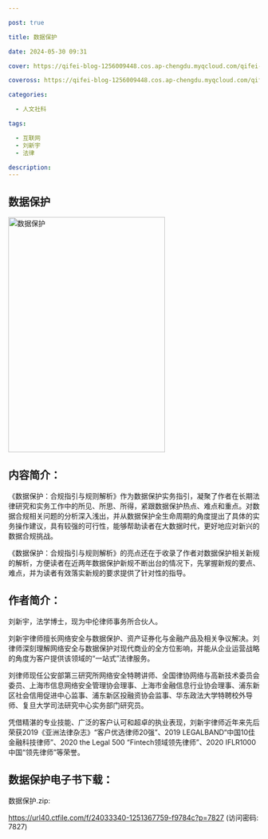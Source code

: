 ```yaml
---

post: true

title: 数据保护

date: 2024-05-30 09:31

cover: https://qifei-blog-1256009448.cos.ap-chengdu.myqcloud.com/qifei-blog/64ccc9bd1ddac507ccaec1cd.jpg

coveross: https://qifei-blog-1256009448.cos.ap-chengdu.myqcloud.com/qifei-blog/64ccc9bd1ddac507ccaec1cd.jpg

categories:

  - 人文社科

tags:

  - 互联网
  - 刘新宇
  - 法律

description:
---
```


## 数据保护

<img alt="数据保护" class="aligncenter loaded" data-was-processed="true" decoding="async" fetchpriority="high" height="471" src="https://qifei-blog-1256009448.cos.ap-chengdu.myqcloud.com/qifei-blog/64ccc9bd1ddac507ccaec1cd.jpg" style="cursor: zoom-in;" width="314"/>

## 内容简介：

《数据保护：合规指引与规则解析》作为数据保护实务指引，凝聚了作者在长期法律研究和实务工作中的所见、所思、所得，紧跟数据保护热点、难点和重点。对数据合规相关问题的分析深入浅出，并从数据保护全生命周期的角度提出了具体的实务操作建议，具有较强的可行性，能够帮助读者在大数据时代，更好地应对新兴的数据合规挑战。

《数据保护：合规指引与规则解析》的亮点还在于收录了作者对数据保护相关新规的解析，方便读者在近两年数据保护新规不断出台的情况下，先掌握新规的要点、难点，并为读者有效落实新规的要求提供了针对性的指导。

## 作者简介：

刘新宇，法学博士，现为中伦律师事务所合伙人。

刘新宇律师擅长网络安全与数据保护、资产证券化与金融产品及相关争议解决。刘律师深刻理解网络安全与数据保护对现代商业的全方位影响，并能从企业运营战略的角度为客户提供该领域的“一站式”法律服务。

刘律师现任公安部第三研究所网络安全特聘讲师、全国律协网络与高新技术委员会委员、上海市信息网络安全管理协会理事、上海市金融信息行业协会理事、浦东新区社会信用促进中心监事、浦东新区投融资协会监事、华东政法大学特聘校外导师、复旦大学司法研究中心实务部门研究员。

凭借精湛的专业技能、广泛的客户认可和超卓的执业表现，刘新宇律师近年来先后荣获2019《亚洲法律杂志》“客户优选律师20强”、2019 LEGALBAND“中国10佳金融科技律师”、2020 the Legal 500 “Fintech领域领先律师”、2020 IFLR1000中国“领先律师”等荣誉。

## 数据保护电子书下载：

数据保护.zip: 

https://url40.ctfile.com/f/24033340-1251367759-f9784c?p=7827 (访问密码: 7827)
